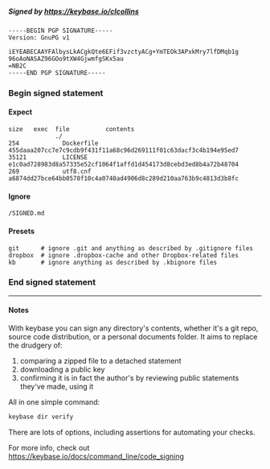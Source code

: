 ##### Signed by https://keybase.io/clcollins
```
-----BEGIN PGP SIGNATURE-----
Version: GnuPG v1

iEYEABECAAYFAlbysLkACgkQte6EFif3vzctyACg+YmTEOk3APxkMry7lfDMqb1g
96oAoNASAZ96GOo9tXW4GjwmfgSKx5au
=NB2C
-----END PGP SIGNATURE-----

```

<!-- END SIGNATURES -->

### Begin signed statement 

#### Expect

```
size   exec  file          contents                                                        
             ./                                                                            
254            Dockerfile  455daaa207cc7e7c9cdb9f431f11a68c96d269111f01c63dacf3c4b194e95ed7
35121          LICENSE     e1c0ad728983d8a57335e52cf1064f1affd1d454173d8cebd3ed8b4a72b48704
269            utf8.cnf    a6874dd27bce64bb0578f10c4a0740ad4906d8c289d210aa763b9c4813d3b8fc
```

#### Ignore

```
/SIGNED.md
```

#### Presets

```
git      # ignore .git and anything as described by .gitignore files
dropbox  # ignore .dropbox-cache and other Dropbox-related files    
kb       # ignore anything as described by .kbignore files          
```

<!-- summarize version = 0.0.9 -->

### End signed statement

<hr>

#### Notes

With keybase you can sign any directory's contents, whether it's a git repo,
source code distribution, or a personal documents folder. It aims to replace the drudgery of:

  1. comparing a zipped file to a detached statement
  2. downloading a public key
  3. confirming it is in fact the author's by reviewing public statements they've made, using it

All in one simple command:

```bash
keybase dir verify
```

There are lots of options, including assertions for automating your checks.

For more info, check out https://keybase.io/docs/command_line/code_signing
